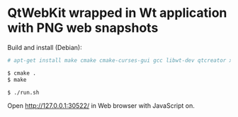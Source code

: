 # QtWebKit wrapped in Wt application with PNG web snapshots

Build and install (Debian):

```bash
# apt-get install make cmake cmake-curses-gui gcc libwt-dev qtcreator xvfb

$ cmake .
$ make

$ ./run.sh
```

Open http://127.0.0.1:30522/ in Web browser with JavaScript on.
